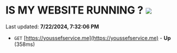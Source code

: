 # IS MY WEBSITE RUNNING ? [![](https://img.shields.io/static/v1?label=Sponsor&message=%E2%9D%A4&logo=GitHub&color=%23fe8e86)](https://github.com/sponsors/Youssef-Lehmam)

Last updated: **7/22/2024, 7:32:06 PM**

- `GET` [https://youssefservice.me](https://youssefservice.me) - **Up** (358ms)
